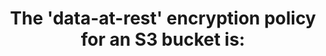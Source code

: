 ---
layout: all-exams
title: "The 'data-at-rest' encryption policy for an S3 bucket is:"
blurb: "Data-at-rest in an S3 bucket is not encrypted by default, although this behavior can be changed when the bucket is created."
quid: 276
---